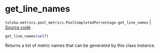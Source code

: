 # get_line_names
`toloka.metrics.pool_metrics.PoolCompletedPercentage.get_line_names` | [Source code](https://github.com/Toloka/toloka-kit/blob/v0.1.24/src/metrics/pool_metrics.py#L182)

```python
get_line_names(self)
```

Returns a list of metric names that can be generated by this class instance.


